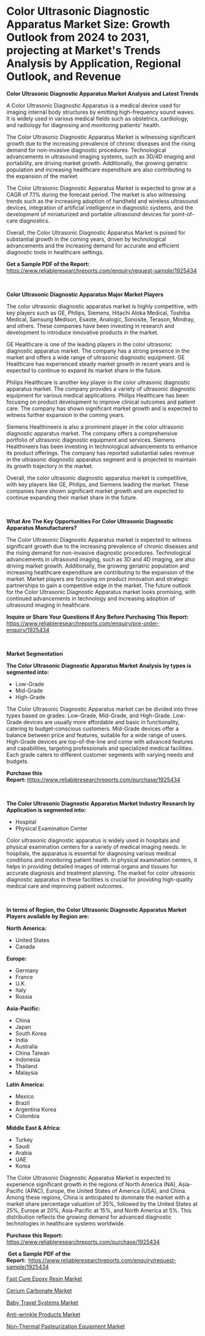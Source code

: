 <p><h1>Color Ultrasonic Diagnostic Apparatus Market Size: Growth Outlook from 2024 to 2031, projecting at Market's Trends Analysis by Application, Regional Outlook, and Revenue</h1></p><p><strong>Color Ultrasonic Diagnostic Apparatus Market Analysis and Latest Trends</strong></p>
<p><p>A Color Ultrasonic Diagnostic Apparatus is a medical device used for imaging internal body structures by emitting high-frequency sound waves. It is widely used in various medical fields such as obstetrics, cardiology, and radiology for diagnosing and monitoring patients' health.</p><p>The Color Ultrasonic Diagnostic Apparatus Market is witnessing significant growth due to the increasing prevalence of chronic diseases and the rising demand for non-invasive diagnostic procedures. Technological advancements in ultrasound imaging systems, such as 3D/4D imaging and portability, are driving market growth. Additionally, the growing geriatric population and increasing healthcare expenditure are also contributing to the expansion of the market.</p><p>The Color Ultrasonic Diagnostic Apparatus Market is expected to grow at a CAGR of 7.1% during the forecast period. The market is also witnessing trends such as the increasing adoption of handheld and wireless ultrasound devices, integration of artificial intelligence in diagnostic systems, and the development of miniaturized and portable ultrasound devices for point-of-care diagnostics.</p><p>Overall, the Color Ultrasonic Diagnostic Apparatus Market is poised for substantial growth in the coming years, driven by technological advancements and the increasing demand for accurate and efficient diagnostic tools in healthcare settings.</p></p>
<p><strong>Get a Sample PDF of the Report:&nbsp;</strong> <a href="https://www.reliableresearchreports.com/enquiry/request-sample/1925434">https://www.reliableresearchreports.com/enquiry/request-sample/1925434</a></p>
<p>&nbsp;</p>
<p><strong>Color Ultrasonic Diagnostic Apparatus Major Market Players</strong></p>
<p><p>The color ultrasonic diagnostic apparatus market is highly competitive, with key players such as GE, Philips, Siemens, Hitachi Aloka Medical, Toshiba Medical, Samsung Medison, Esaote, Analogic, Sonosite, Terason, Mindray, and others. These companies have been investing in research and development to introduce innovative products in the market.</p><p>GE Healthcare is one of the leading players in the color ultrasonic diagnostic apparatus market. The company has a strong presence in the market and offers a wide range of ultrasonic diagnostic equipment. GE Healthcare has experienced steady market growth in recent years and is expected to continue to expand its market share in the future.</p><p>Philips Healthcare is another key player in the color ultrasonic diagnostic apparatus market. The company provides a variety of ultrasonic diagnostic equipment for various medical applications. Philips Healthcare has been focusing on product development to improve clinical outcomes and patient care. The company has shown significant market growth and is expected to witness further expansion in the coming years.</p><p>Siemens Healthineers is also a prominent player in the color ultrasonic diagnostic apparatus market. The company offers a comprehensive portfolio of ultrasonic diagnostic equipment and services. Siemens Healthineers has been investing in technological advancements to enhance its product offerings. The company has reported substantial sales revenue in the ultrasonic diagnostic apparatus segment and is projected to maintain its growth trajectory in the market.</p><p>Overall, the color ultrasonic diagnostic apparatus market is competitive, with key players like GE, Philips, and Siemens leading the market. These companies have shown significant market growth and are expected to continue expanding their market share in the future.</p></p>
<p>&nbsp;</p>
<p><strong>What Are The Key Opportunities For Color Ultrasonic Diagnostic Apparatus Manufacturers?</strong></p>
<p><p>The Color Ultrasonic Diagnostic Apparatus market is expected to witness significant growth due to the increasing prevalence of chronic diseases and the rising demand for non-invasive diagnostic procedures. Technological advancements in ultrasound imaging, such as 3D and 4D imaging, are also driving market growth. Additionally, the growing geriatric population and increasing healthcare expenditure are contributing to the expansion of the market. Market players are focusing on product innovation and strategic partnerships to gain a competitive edge in the market. The future outlook for the Color Ultrasonic Diagnostic Apparatus market looks promising, with continued advancements in technology and increasing adoption of ultrasound imaging in healthcare.</p></p>
<p><strong>Inquire or Share Your Questions If Any Before Purchasing This Report:</strong> <a href="https://www.reliableresearchreports.com/enquiry/pre-order-enquiry/1925434">https://www.reliableresearchreports.com/enquiry/pre-order-enquiry/1925434</a></p>
<p>&nbsp;</p>
<p><strong>Market Segmentation</strong></p>
<p><strong>The Color Ultrasonic Diagnostic Apparatus Market Analysis by types is segmented into:</strong></p>
<p><ul><li>Low-Grade</li><li>Mid-Grade</li><li>High-Grade</li></ul></p>
<p><p>The Color Ultrasonic Diagnostic Apparatus market can be divided into three types based on grades: Low-Grade, Mid-Grade, and High-Grade. Low-Grade devices are usually more affordable and basic in functionality, catering to budget-conscious customers. Mid-Grade devices offer a balance between price and features, suitable for a wide range of users. High-Grade devices are top-of-the-line and come with advanced features and capabilities, targeting professionals and specialized medical facilities. Each grade caters to different customer segments with varying needs and budgets.</p></p>
<p><strong>Purchase this Report:&nbsp;</strong><a href="https://www.reliableresearchreports.com/purchase/1925434">https://www.reliableresearchreports.com/purchase/1925434</a></p>
<p>&nbsp;</p>
<p><strong>The Color Ultrasonic Diagnostic Apparatus Market Industry Research by Application is segmented into:</strong></p>
<p><ul><li>Hospital</li><li>Physical Examination Center</li></ul></p>
<p><p>Color ultrasonic diagnostic apparatus is widely used in hospitals and physical examination centers for a variety of medical imaging needs. In hospitals, the apparatus is essential for diagnosing various medical conditions and monitoring patient health. In physical examination centers, it helps in providing detailed images of internal organs and tissues for accurate diagnosis and treatment planning. The market for color ultrasonic diagnostic apparatus in these facilities is crucial for providing high-quality medical care and improving patient outcomes.</p></p>
<p>&nbsp;</p>
<p><strong>In terms of Region, the Color Ultrasonic Diagnostic Apparatus Market Players available by Region are:</strong></p>
<p>
    <p> <strong> North America: </strong>
        <ul>
            <li>United States</li>
            <li>Canada</li>
        </ul>
        </p> 
    <p> <strong> Europe: </strong>
        <ul>
            <li>Germany</li>
            <li>France</li>
            <li>U.K.</li>
            <li>Italy</li>
            <li>Russia</li>
        </ul>
        </p> 
    <p> <strong> Asia-Pacific: </strong>
        <ul>
            <li>China</li>
            <li>Japan</li>
            <li>South Korea</li>
            <li>India</li>
            <li>Australia</li>
            <li>China Taiwan</li>
            <li>Indonesia</li>
            <li>Thailand</li>
            <li>Malaysia</li>
        </ul>
        </p> 
    <p> <strong> Latin America: </strong>
        <ul>
            <li>Mexico</li>
            <li>Brazil</li>
            <li>Argentina Korea</li>
            <li>Colombia</li>
        </ul>
        </p> 
    <p> <strong> Middle East & Africa: </strong>
        <ul>
            <li>Turkey</li>
            <li>Saudi</li>
            <li>Arabia</li>
            <li>UAE</li>
            <li>Korea</li>
        </ul>
    </p>
    </p>
<p><p>The Color Ultrasonic Diagnostic Apparatus Market is expected to experience significant growth in the regions of North America (NA), Asia-Pacific (APAC), Europe, the United States of America (USA), and China. Among these regions, China is anticipated to dominate the market with a market share percentage valuation of 35%, followed by the United States at 25%, Europe at 20%, Asia-Pacific at 15%, and North America at 5%. This distribution reflects the growing demand for advanced diagnostic technologies in healthcare systems worldwide.</p></p>
<p><strong>Purchase this Report: </strong><a href="https://www.reliableresearchreports.com/purchase/1925434">https://www.reliableresearchreports.com/purchase/1925434</a></p>
<p>&nbsp;<strong>Get a Sample PDF of the Report:&nbsp;&nbsp;</strong><a href="https://www.reliableresearchreports.com/enquiry/request-sample/1925434">https://www.reliableresearchreports.com/enquiry/request-sample/1925434</a></p>
<p><strong></strong></p>
<p><p><a href="https://view.publitas.com/reportprime-1/fast-cure-epoxy-resin-market-research-report-the-key-to-successful-business-strategy-forecasted-for-period-from-2024-2031/">Fast Cure Epoxy Resin Market</a></p><p><a href="https://view.publitas.com/reportprime-1/cerium-carbonate-market-analysis-and-market-size-global-industry-overview-market-segmentation-and-forecast-2024-to-2031/">Cerium Carbonate Market</a></p><p><a href="https://summer-dogwood-3e9.notion.site/Decoding-the-Baby-Travel-Systems-Market-A-Deep-Dive-into-the-Latest-Market-Trends-Market-Segmentat-be56004137ca429ba037c21f17641daa">Baby Travel Systems Market</a></p><p><a href="https://lydian-appliance-61d.notion.site/Anti-wrinkle-Products-Market-Size-Share-Trends-Analysis-Report-By-Material-By-Type-By-End-user--be34b8b3c4734407923fbd5ebba71021">Anti-wrinkle Products Market</a></p><p><a href="https://forested-sushi-9b0.notion.site/Non-Thermal-Pasteurization-Equipment-Market-Offer-Valuable-Insights-into-Market-Size-Market-Share--54543c1e13ec407ebaf59e59eb52791b">Non-Thermal Pasteurization Equipment Market</a></p></p>